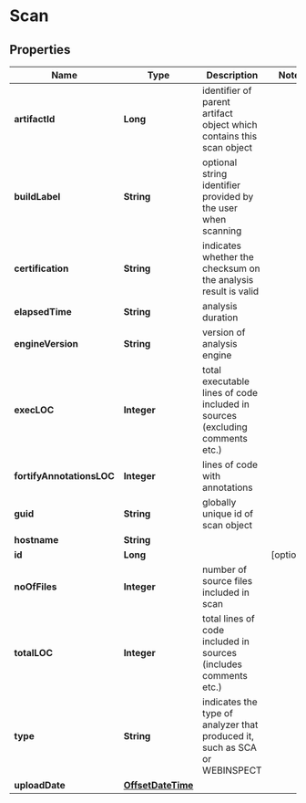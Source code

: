 
# Scan

## Properties
Name | Type | Description | Notes
------------ | ------------- | ------------- | -------------
**artifactId** | **Long** | identifier of parent artifact object which contains this scan object | 
**buildLabel** | **String** | optional string identifier provided by the user when scanning | 
**certification** | **String** | indicates whether the checksum on the analysis result is valid | 
**elapsedTime** | **String** | analysis duration | 
**engineVersion** | **String** | version of analysis engine | 
**execLOC** | **Integer** | total executable lines of code included in sources (excluding comments etc.) | 
**fortifyAnnotationsLOC** | **Integer** | lines of code with annotations | 
**guid** | **String** | globally unique id of scan object | 
**hostname** | **String** |  | 
**id** | **Long** |  |  [optional]
**noOfFiles** | **Integer** | number of source files included in scan | 
**totalLOC** | **Integer** | total lines of code included in sources (includes comments etc.) | 
**type** | **String** | indicates the type of analyzer that produced it, such as SCA or WEBINSPECT | 
**uploadDate** | [**OffsetDateTime**](OffsetDateTime.md) |  | 



